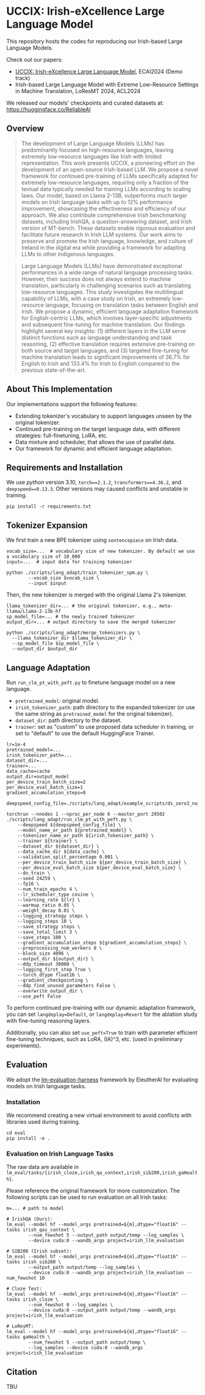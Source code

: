# UCCIX: Irish-eXcellence Large Language Model
This repository hosts the codes for reproducing our Irish-based Large Language Models.

Check out our papers:
- [UCCIX: Irish-eXcellence Large Language Model](https://arxiv.org/abs/2405.13010), ECAI2024 (Demo track)
- Irish-based Large Language Model with Extreme Low-Resource Settings in Machine Translation, LoResMT 2024, ACL2024

We released our models' checkpoints and curated datasets at: https://huggingface.co/ReliableAI

## Overview
>The development of Large Language Models (LLMs) has predominantly focused on high-resource languages, leaving extremely low-resource languages like Irish with limited representation. This work presents UCCIX, a pioneering effort on the development of an open-source Irish-based LLM. We propose a novel framework for continued pre-training of LLMs specifically adapted for extremely low-resource languages, requiring only a fraction of the textual data typically needed for training LLMs according to scaling laws. Our model, based on Llama 2-13B, outperforms much larger models on Irish language tasks with up to 12% performance improvement, showcasing the effectiveness and efficiency of our approach. We also contribute comprehensive Irish benchmarking datasets, including IrishQA, a question-answering dataset, and Irish version of MT-bench. These datasets enable rigorous evaluation and facilitate future research in Irish LLM systems. Our work aims to preserve and promote the Irish language, knowledge, and culture of Ireland in the digital era while providing a framework for adapting LLMs to other indigenous languages.

> Large Language Models (LLMs) have demonstrated exceptional performances in a wide range of natural language processing tasks. However, their success does not always extend to machine translation, particularly in challenging scenarios such as translating low-resource languages. This study investigates the multilingual capability of LLMs, with a case study on Irish, an extremely low-resource language, focusing on translation tasks between English and Irish. We propose a dynamic, efficient language adaptation framework for English-centric LLMs, which involves layer-specific adjustments and subsequent fine-tuning for machine translation. Our findings highlight several key insights: (1) different layers in the LLM serve distinct functions such as language understanding and task reasoning, (2) effective translation requires extensive pre-training on both source and target languages, and (3) targeted fine-tuning for machine translation leads to significant improvements of 36.7% for English to Irish and 133.4% for Irish to English compared to the previous state-of-the-art.

## About This Implementation
Our implementations support the following features:
- Extending tokenizer's vocabulary to support languages unseen by the original tokenizer.
- Continued pre-training on the target language data, with different strategies: full-finetuning, LoRA, etc.
- Data mixture and scheduler, that allows the use of parallel data.
- Our framework for dynamic and efficient language adaptation.

## Requirements and Installation
We use *python* version 3.10, `torch==2.1.2`, `transformers==4.36.2`, and `deepspeed==0.13.3`. Other versions may caused conflicts and unstable in training.

```
pip install -r requirements.txt
```

## Tokenizer Expansion
We first train a new BPE tokenizer using `sentencepiece` on Irish data.
```
vocab_size=...  # vocabulary size of new tokenizer. By default we use a vocabulary size of 10_000
input=...  # input data for training tokenizer

python ./scripts/lang_adapt/train_tokenizer_spm.py \
        --vocab_size $vocab_size \
        --input $input
```

Then, the new tokenizer is merged with the original Llama 2's tokenizer.
```
llama_tokenizer_dir=... # the original tokenizer, e.g., meta-llama/Llama-2-13b-hf
sp_model_file=... # the newly trained tokenizer
output_dir=... # output directory to save the merged tokenizer

python ./scripts/lang_adapt/merge_tokenizers.py \
  --llama_tokenizer_dir $llama_tokenizer_dir \
  --sp_model_file $sp_model_file \
  --output_dir $output_dir
```

## Language Adaptation
Run `run_clm_pt_with_peft.py` to finetune language model on a new language. 
- `pretrained_model`: original model.
- `irish_tokenizer_path`: path directory to the expanded tokenizer (or use the same string as `pretrained_model` for the original tokenizer).
- `dataset_dir`: path directory to the dataset.
- `trainer`: set as "custom" to use proposed data scheduler in training, or set to "default" to use the default HuggingFace Trainer.
```
lr=1e-4
pretrained_model=...
irish_tokenizer_path=...
dataset_dir=...
trainer=...
data_cache=cache
output_dir=output_model
per_device_train_batch_size=2
per_device_eval_batch_size=1
gradient_accumulation_steps=8

deepspeed_config_file=./scripts/lang_adapt/example_scripts/ds_zero3_no_offload.json

torchrun --nnodes 1 --nproc_per_node 6 --master_port 29502 ./scripts/lang_adapt/run_clm_pt_with_peft.py \
    --deepspeed ${deepspeed_config_file} \
    --model_name_or_path ${pretrained_model} \
    --tokenizer_name_or_path ${irish_tokenizer_path} \
    --trainer ${trainer} \
    --dataset_dir ${dataset_dir} \
    --data_cache_dir ${data_cache} \
    --validation_split_percentage 0.001 \
    --per_device_train_batch_size ${per_device_train_batch_size} \
    --per_device_eval_batch_size ${per_device_eval_batch_size} \
    --do_train \
    --seed 24259 \
    --fp16 \
    --num_train_epochs 4 \
    --lr_scheduler_type cosine \
    --learning_rate ${lr} \
    --warmup_ratio 0.05 \
    --weight_decay 0.01 \
    --logging_strategy steps \
    --logging_steps 10 \
    --save_strategy steps \
    --save_total_limit 3 \
    --save_steps 100 \
    --gradient_accumulation_steps ${gradient_accumulation_steps} \
    --preprocessing_num_workers 8 \
    --block_size 4096 \
    --output_dir ${output_dir} \
    --ddp_timeout 30000 \
    --logging_first_step True \
    --torch_dtype float16 \
    --gradient_checkpointing \
    --ddp_find_unused_parameters False \
    --overwrite_output_dir \
    --use_peft False

```

To perform continued pre-training with our dynamic adaptation framework, you can set `langdeplay=Default`, or `langdeplay=Revert` for the ablation study with fine-tuning reasoning layers.

Additionally, you can also set `use_peft=True` to train with parameter efficient fine-tuning techniques, such as LoRA, (IA)^3, etc. (used in preliminary experiments).

## Evaluation
We adopt the [lm-evaluation-harness](https://github.com/EleutherAI/lm-evaluation-harness) framework by EleutherAI for evaluating models on Irish language tasks.

### Installation
We recommend creating a new virtual environment to avoid conflicts with libraries used during training.
```
cd eval
pip install -e .
```

### Evaluation on Irish Language Tasks
The raw data are available in `lm_eval/tasks/{irish_cloze,irish_qa_context,irish_sib200,irish_gaHealth}`.

Please reference the original framework for more customization.
The following scripts can be used to run evaluation on all Irish tasks:
```
m=... # path to model

# IrishQA (Ours):
lm_eval --model hf --model_args pretrained=${m},dtype="float16" --tasks irish_qas_context \
        --num_fewshot 5 --output_path output/temp --log_samples \
        --device cuda:0 --wandb_args project=irish_llm_evaluation

# SIB200 (Irish subset):
lm_eval --model hf --model_args pretrained=${m},dtype="float16" --tasks irish_sib200 \
        --output_path output/temp --log_samples \
        --device cuda:0 --wandb_args project=irish_llm_evaluation --num_fewshot 10

# Cloze Test:
lm_eval --model hf --model_args pretrained=${m},dtype="float16" --tasks irish_cloze \
        --num_fewshot 0 --log_samples \
        --device cuda:0 --output_path output/temp --wandb_args project=irish_llm_evaluation

# LoResMT:
lm_eval --model hf --model_args pretrained=${m},dtype="float16" --tasks gaHealth \
        --num_fewshot 5 --output_path output/temp \
        --log_samples --device cuda:0 --wandb_args project=irish_llm_evaluation
```

## Citation
TBU
